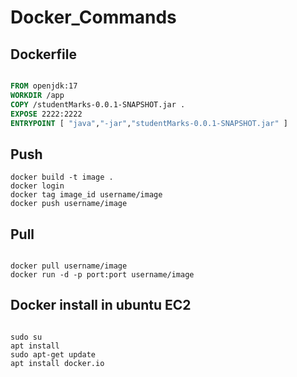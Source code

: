 # Docker_Commands

## Dockerfile

```Dockerfile

FROM openjdk:17
WORKDIR /app
COPY /studentMarks-0.0.1-SNAPSHOT.jar .
EXPOSE 2222:2222
ENTRYPOINT [ "java","-jar","studentMarks-0.0.1-SNAPSHOT.jar" ]

```


## Push

```text
docker build -t image .
docker login
docker tag image_id username/image
docker push username/image

```

## Pull

```text

docker pull username/image
docker run -d -p port:port username/image

```

## Docker install in ubuntu EC2

```shell

sudo su
apt install
sudo apt-get update
apt install docker.io

```
